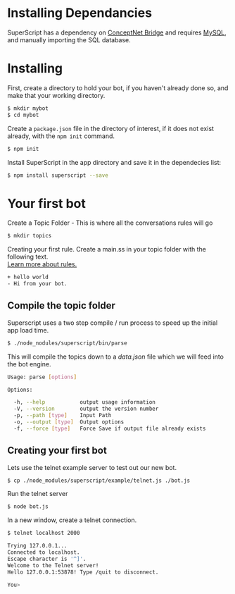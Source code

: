 
# Installing Dependancies

SuperScript has a dependency on <a href="https://github.com/silentrob/conceptnet" title="Helps setup Concept 4 Database with MySQL and provides some sugar for getting some data out">ConceptNet Bridge</a> and requires <a href="http://mysql.com">MySQL</a>, and manually importing the SQL database.


# Installing

First, create a directory to hold your bot, if you haven't already done so, and make that your working directory.
```sh
$ mkdir mybot
$ cd mybot
```

Create a `package.json` file in the directory of interest, if it does not exist already, with the `npm init` command.

```sh
$ npm init
```

Install SuperScript in the app directory and save it in the dependecies list:

```sh
$ npm install superscript --save
```

# Your first bot

Create a Topic Folder - This is where all the conversations rules will go

```sh
$ mkdir topics
```


Creating your first rule. Create a main.ss in your topic folder with the following text. <br/>[Learn more about rules.](/documentation/scripting)

```sh
+ hello world
- Hi from your bot.
```

## Compile the topic folder

Superscript uses a two step compile / run process to speed up the initial app load time.

```sh
$ ./node_nodules/superscript/bin/parse

```

This will compile the topics down to a *data.json* file which we will feed into the bot engine.


```sh
Usage: parse [options]

Options:

  -h, --help           output usage information
  -V, --version        output the version number
  -p, --path [type]    Input Path
  -o, --output [type]  Output options
  -f, --force [type]   Force Save if output file already exists

```

## Creating your first bot

Lets use the telnet example server to test out our new bot.

```sh
$ cp ./node_modules/superscript/example/telnet.js ./bot.js

```

Run the telnet server

```sh
$ node bot.js

```

In a new window, create a telnet connection.

```sh
$ telnet localhost 2000

Trying 127.0.0.1...
Connected to localhost.
Escape character is '^]'.
Welcome to the Telnet server!
Hello 127.0.0.1:53878! Type /quit to disconnect.

You>

```




<!-- <div class="doc-box doc-info">
Node modules installed with the `--save` option are added to the `dependencies` list in the `package.json` file.
Then using `npm install` in the app directory will automatically install modules in the dependecies list.
</div> -->
